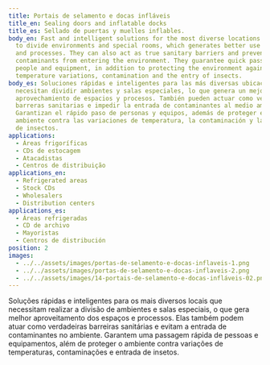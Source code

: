 ```yaml
---
title: Portais de selamento e docas infláveis
title_en: Sealing doors and inflatable docks
title_es: Sellado de puertas y muelles inflables.
body_en: Fast and intelligent solutions for the most diverse locations that need
  to divide environments and special rooms, which generates better use of spaces
  and processes. They can also act as true sanitary barriers and prevent
  contaminants from entering the environment. They guarantee quick passage of
  people and equipment, in addition to protecting the environment against
  temperature variations, contamination and the entry of insects.
body_es: Soluciones rápidas e inteligentes para las más diversas ubicaciones que
  necesitan dividir ambientes y salas especiales, lo que genera un mejor
  aprovechamiento de espacios y procesos. También pueden actuar como verdaderas
  barreras sanitarias e impedir la entrada de contaminantes al medio ambiente.
  Garantizan el rápido paso de personas y equipos, además de proteger el
  ambiente contra las variaciones de temperatura, la contaminación y la entrada
  de insectos.
applications:
  - Áreas frigoríficas
  - CDs de estocagem
  - Atacadistas
  - Centros de distribuição
applications_en:
  - Refrigerated areas
  - Stock CDs
  - Wholesalers
  - Distribution centers
applications_es:
  - Áreas refrigeradas
  - CD de archivo
  - Mayoristas
  - Centros de distribución
position: 2
images:
  - ../../assets/images/portas-de-selamento-e-docas-inflaveis-1.png
  - ../../assets/images/portas-de-selamento-e-docas-inflaveis-2.png
  - ../../assets/images/14-portais-de-selamento-e-docas-infláveis-02.png
---
```


Soluções rápidas e inteligentes para os mais diversos locais que necessitam realizar a divisão de ambientes e salas especiais, o que gera melhor aproveitamento dos espaços e processos. Elas também podem atuar como verdadeiras barreiras sanitárias e evitam a entrada de contaminantes no ambiente. Garantem uma passagem rápida de pessoas e equipamentos, além de proteger o ambiente contra variações de temperaturas, contaminações e entrada de insetos.

